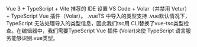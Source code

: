 Vue 3 + TypeScript + Vite
推荐的 IDE 设置
VS Code + Volar（并禁用 Vetur）+ TypeScript Vue 插件（Volar）。
.vueTS 中导入的类型支持
.vue默认情况下，TypeScript 无法处理导入的类型信息，因此我们tsc用 CLI替换了vue-tsc类型检查。在编辑器中，我们需要TypeScript Vue 插件 (Volar)来使 TypeScript 语言服务能够识别.vue类型。
